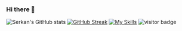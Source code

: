 
### Hi there 👋

<!--
**mehmet017/mehmet017** is a ✨ _special_ ✨ repository because its `README.md` (this file) appears on your GitHub profile.
[![trophy](https://github-profile-trophy.vercel.app/?username=mehmet017&theme=onedark)](https://github.com/ryo-ma/github-profile-trophy)

Here are some ideas to get you started:

- 🔭 I’m currently working on ...
- 🌱 I’m currently learning ...
- 👯 I’m looking to collaborate on ...
- 🤔 I’m looking for help with ...
- 💬 Ask me about ...
- 📫 How to reach me: ...
- 😄 Pronouns: ...
- ⚡ Fun fact: ...
-->
![Serkan's GitHub stats](https://github-readme-stats.vercel.app/api?username=mehmet017&show_icons=true&theme=tokyonight&hide_border=true)
[![GitHub Streak](http://github-readme-streak-stats.herokuapp.com?user=mehmet017&theme=tokyonight&hide_border=true&date_format=M%20j%5B%2C%20Y%5D)](https://git.io/streak-stats)
[![My Skills](https://skillicons.dev/icons?i=py,java,idea,git,github,vscode,discord&theme=dark)](https://skillicons.dev)
![visitor badge](https://visitor-badge.glitch.me/badge?page_id=mehmet017.visitor-badge&left_text=Profile%20views)


